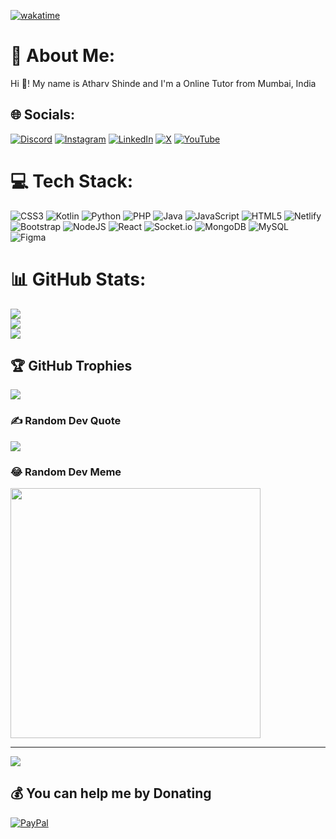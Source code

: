 [![wakatime](https://wakatime.com/badge/user/018e2718-ad17-4b16-a970-55ef45f3275d.svg)](https://wakatime.com/@018e2718-ad17-4b16-a970-55ef45f3275d)
# 💫 About Me:
Hi 👋! My name is Atharv Shinde and I'm a Online Tutor from Mumbai, India


## 🌐 Socials:
[![Discord](https://img.shields.io/badge/Discord-%237289DA.svg?logo=discord&logoColor=white)](https://discord.gg/https://discord.gg/XMHEjkXJ2m) [![Instagram](https://img.shields.io/badge/Instagram-%23E4405F.svg?logo=Instagram&logoColor=white)](https://instagram.com/atharvshinde_2004) [![LinkedIn](https://img.shields.io/badge/LinkedIn-%230077B5.svg?logo=linkedin&logoColor=white)](https://linkedin.com/in/atharvshinde212022) [![X](https://img.shields.io/badge/X-black.svg?logo=X&logoColor=white)](https://x.com/Atharva62156121) [![YouTube](https://img.shields.io/badge/YouTube-%23FF0000.svg?logo=YouTube&logoColor=white)](https://youtube.com/@UCwh-_FAOlwAg4JsRUw8c49g) 

# 💻 Tech Stack:
![CSS3](https://img.shields.io/badge/css3-%231572B6.svg?style=for-the-badge&logo=css3&logoColor=white) ![Kotlin](https://img.shields.io/badge/kotlin-%237F52FF.svg?style=for-the-badge&logo=kotlin&logoColor=white) ![Python](https://img.shields.io/badge/python-3670A0?style=for-the-badge&logo=python&logoColor=ffdd54) ![PHP](https://img.shields.io/badge/php-%23777BB4.svg?style=for-the-badge&logo=php&logoColor=white) ![Java](https://img.shields.io/badge/java-%23ED8B00.svg?style=for-the-badge&logo=openjdk&logoColor=white) ![JavaScript](https://img.shields.io/badge/javascript-%23323330.svg?style=for-the-badge&logo=javascript&logoColor=%23F7DF1E) ![HTML5](https://img.shields.io/badge/html5-%23E34F26.svg?style=for-the-badge&logo=html5&logoColor=white) ![Netlify](https://img.shields.io/badge/netlify-%23000000.svg?style=for-the-badge&logo=netlify&logoColor=#00C7B7) ![Bootstrap](https://img.shields.io/badge/bootstrap-%238511FA.svg?style=for-the-badge&logo=bootstrap&logoColor=white) ![NodeJS](https://img.shields.io/badge/node.js-6DA55F?style=for-the-badge&logo=node.js&logoColor=white) ![React](https://img.shields.io/badge/react-%2320232a.svg?style=for-the-badge&logo=react&logoColor=%2361DAFB) ![Socket.io](https://img.shields.io/badge/Socket.io-black?style=for-the-badge&logo=socket.io&badgeColor=010101) ![MongoDB](https://img.shields.io/badge/MongoDB-%234ea94b.svg?style=for-the-badge&logo=mongodb&logoColor=white) ![MySQL](https://img.shields.io/badge/mysql-%2300000f.svg?style=for-the-badge&logo=mysql&logoColor=white) ![Figma](https://img.shields.io/badge/figma-%23F24E1E.svg?style=for-the-badge&logo=figma&logoColor=white)
# 📊 GitHub Stats:
![](https://github-readme-stats.vercel.app/api?username=AtharvShinde2004&theme=darcula&hide_border=false&include_all_commits=true&count_private=false)<br/>
![](https://github-readme-streak-stats.herokuapp.com/?user=AtharvShinde2004&theme=darcula&hide_border=false)<br/>
![](https://github-readme-stats.vercel.app/api/top-langs/?username=AtharvShinde2004&theme=darcula&hide_border=false&include_all_commits=true&count_private=false&layout=compact)

## 🏆 GitHub Trophies
![](https://github-profile-trophy.vercel.app/?username=AtharvShinde2004&theme=radical&no-frame=false&no-bg=false&margin-w=4)

### ✍️ Random Dev Quote
![](https://quotes-github-readme.vercel.app/api?type=horizontal&theme=light)

### 😂 Random Dev Meme
<img src='https://randommeme-five.vercel.app/' style="height: 400px;"/>

---
[![](https://visitcount.itsvg.in/api?id=AtharvShinde2004&icon=5&color=0)](https://visitcount.itsvg.in)

  ## 💰 You can help me by Donating
  [![PayPal](https://img.shields.io/badge/PayPal-00457C?style=for-the-badge&logo=paypal&logoColor=white)](https://paypal.me/atharvashinde576) 

  
<!-- Proudly created with GPRM ( https://gprm.itsvg.in ) -->
